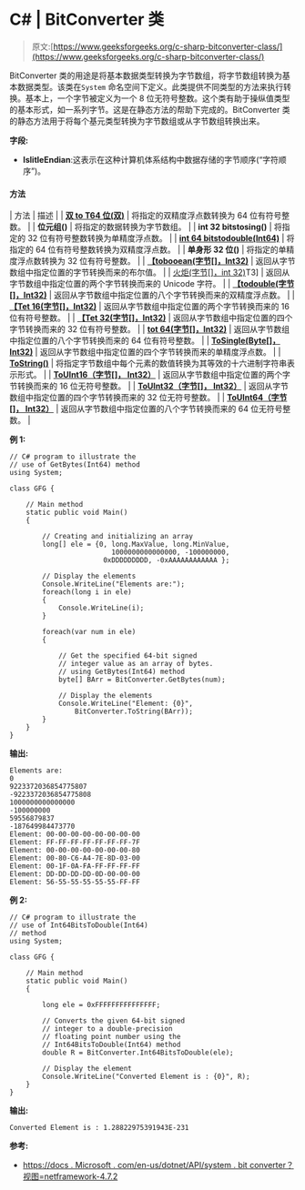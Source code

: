 # C# | BitConverter 类

> 原文:[https://www.geeksforgeeks.org/c-sharp-bitconverter-class/](https://www.geeksforgeeks.org/c-sharp-bitconverter-class/)

BitConverter 类的用途是将基本数据类型转换为字节数组，将字节数组转换为基本数据类型。该类在`System` 命名空间下定义。此类提供不同类型的方法来执行转换。基本上，一个字节被定义为一个 8 位无符号整数。这个类有助于操纵值类型的基本形式，如一系列字节。这是在静态方法的帮助下完成的。BitConverter 类的静态方法用于将每个基元类型转换为字节数组或从字节数组转换出来。

**字段:**

*   **IslitleEndian**:这表示在这种计算机体系结构中数据存储的字节顺序(“字符顺序”)。

#### 方法

| 方法 | 描述 |
| **[双 to T64 位(双)](https://www.geeksforgeeks.org/c-sharp-bitconverter-doubletoint64bits-method/)** | 将指定的双精度浮点数转换为 64 位有符号整数。 |
| **位元组()** | 将指定的数据转换为字节数组。 |
| **int 32 bitstosing()** | 将指定的 32 位有符号整数转换为单精度浮点数。 |
| **[int 64 bitstodouble(Int64)](https://www.geeksforgeeks.org/c-sharp-bitconverter-int64bitstodouble-method/)** | 将指定的 64 位有符号整数转换为双精度浮点数。 |
| **单身形 32 位()** | 将指定的单精度浮点数转换为 32 位有符号整数。 |
| **[【tobooean(字节[]，Int32)](https://www.geeksforgeeks.org/c-sharp-bitconverter-toboolean-method/)** | 返回从字节数组中指定位置的字节转换而来的布尔值。 |
| [火炬(字节[]，int 32)](https://www.geeksforgeeks.org/c-sharp-bitconverter-tochar-method/)T3] | 返回从字节数组中指定位置的两个字节转换而来的 Unicode 字符。 |
| **[【todouble(字节[]，Int32)](https://www.geeksforgeeks.org/c-sharp-bitconverter-todouble-method/)** | 返回从字节数组中指定位置的八个字节转换而来的双精度浮点数。 |
| **[【Tet 16(字节[]，Int32)](https://www.geeksforgeeks.org/c-sharp-bitconverter-toint16-method/)** | 返回从字节数组中指定位置的两个字节转换而来的 16 位有符号整数。 |
| **[【Tet 32(字节[]，Int32)](https://www.geeksforgeeks.org/c-sharp-bitconverter-toint32-method/)** | 返回从字节数组中指定位置的四个字节转换而来的 32 位有符号整数。 |
| **[tot 64(字节[]，Int32)](https://www.geeksforgeeks.org/c-sharp-bitconverter-toint64-method/)** | 返回从字节数组中指定位置的八个字节转换而来的 64 位有符号整数。 |
| **[ToSingle(Byte[]，Int32)](https://www.geeksforgeeks.org/c-sharp-bitconverter-tosingle-method/)** | 返回从字节数组中指定位置的四个字节转换而来的单精度浮点数。 |
| **[ToString()](https://www.geeksforgeeks.org/c-sharp-bitconverter-tostringbyte-method/)** | 将指定字节数组中每个元素的数值转换为其等效的十六进制字符串表示形式。 |
| **[ToUInt16（字节[]， Int32）](https://www.geeksforgeeks.org/c-sharp-bitconverter-touint16-method/)** | 返回从字节数组中指定位置的两个字节转换而来的 16 位无符号整数。 |
| **[ToUInt32（字节[]， Int32）](https://www.geeksforgeeks.org/c-sharp-bitconverter-touint32-method/)** | 返回从字节数组中指定位置的四个字节转换而来的 32 位无符号整数。 |
| **[ToUInt64（字节[]， Int32）](https://www.geeksforgeeks.org/c-sharp-bitconverter-touint64-method/)** | 返回从字节数组中指定位置的八个字节转换而来的 64 位无符号整数。 |

**例 1:**

```
// C# program to illustrate the
// use of GetBytes(Int64) method
using System;

class GFG {

    // Main method
    static public void Main()
    {

        // Creating and initializing an array
        long[] ele = {0, long.MaxValue, long.MinValue,
                         1000000000000000, -100000000, 
                       0xDDDDDDDDD, -0xAAAAAAAAAAAA };

        // Display the elements
        Console.WriteLine("Elements are:");
        foreach(long i in ele)
        {
            Console.WriteLine(i);
        }

        foreach(var num in ele)
        {

            // Get the specified 64-bit signed
            // integer value as an array of bytes.
            // using GetBytes(Int64) method
            byte[] BArr = BitConverter.GetBytes(num);

            // Display the elements
            Console.WriteLine("Element: {0}", 
                BitConverter.ToString(BArr));
        }
    }
}
```

**输出:**

```
Elements are:
0
9223372036854775807
-9223372036854775808
1000000000000000
-100000000
59556879837
-187649984473770
Element: 00-00-00-00-00-00-00-00
Element: FF-FF-FF-FF-FF-FF-FF-7F
Element: 00-00-00-00-00-00-00-80
Element: 00-80-C6-A4-7E-8D-03-00
Element: 00-1F-0A-FA-FF-FF-FF-FF
Element: DD-DD-DD-DD-0D-00-00-00
Element: 56-55-55-55-55-55-FF-FF

```

**例 2:**

```
// C# program to illustrate the
// use of Int64BitsToDouble(Int64)
// method
using System;

class GFG {

    // Main method
    static public void Main()
    {

        long ele = 0xFFFFFFFFFFFFFFF;

        // Converts the given 64-bit signed
        // integer to a double-precision 
        // floating point number using the 
        // Int64BitsToDouble(Int64) method
        double R = BitConverter.Int64BitsToDouble(ele);

        // Display the element
        Console.WriteLine("Converted Element is : {0}", R);
    }
}
```

**输出:**

```
Converted Element is : 1.28822975391943E-231
```

**参考:**

*   [https://docs . Microsoft . com/en-us/dotnet/API/system . bit converter？视图=netframework-4.7.2](https://docs.microsoft.com/en-us/dotnet/api/system.bitconverter?view=netframework-4.7.2)